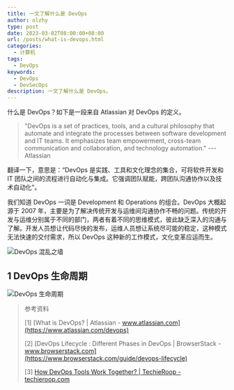 ```yaml
---
title: 一文了解什么是 DevOps
author: olzhy
type: post
date: 2023-03-02T08:00:00+08:00
url: /posts/what-is-devops.html
categories:
  - 计算机
tags:
  - DevOps
keywords:
  - DevOps
  - DevSecOps
description: 一文了解什么是 DevOps。
---
```


什么是 DevOps？如下是一段来自 Atlassian 对 DevOps 的定义。

> "DevOps is a set of practices, tools, and a cultural philosophy that automate and integrate the processes between software development and IT teams. It emphasizes team empowerment, cross-team communication and collaboration, and technology automation." --- Atlassian

翻译一下，意思是：“DevOps 是实践、工具和文化理念的集合，可将软件开发和 IT 团队之间的流程进行自动化与集成。它强调团队赋能，跨团队沟通协作以及技术自动化”。

我们知道 DevOps 一词是 Development 和 Operations 的组合。DevOps 大概起源于 2007 年，主要是为了解决传统开发与运维间沟通协作不畅的问题。传统的开发与运维分别属于不同的部门，两者有着不同的思维模式，彼此缺乏深入的沟通与了解。开发人员想让代码尽快的发布，运维人员想让系统尽可能的稳定，这种模式无法快速的交付需求，所以 DevOps 这种新的工作模式，文化变革应运而生。

![DevOps 混乱之墙](https://olzhy.github.io/static/images/uploads/2023/03/devops-wall-of-confusion.jpeg#center)

## 1 DevOps 生命周期

![DevOps 生命周期](https://olzhy.github.io/static/images/uploads/2023/03/the-devops-lifecycle.png#center)

> 参考资料
>
> [1] [What is DevOps? | Atlassian - www.atlassian.com](https://www.atlassian.com/devops)
>
> [2] [DevOps Lifecycle : Different Phases in DevOps | BrowserStack - www.browserstack.com](https://www.browserstack.com/guide/devops-lifecycle)
>
> [3] [How DevOps Tools Work Together? | TechieRoop - techieroop.com](https://techieroop.com/how-devops-tools-work-together/)
